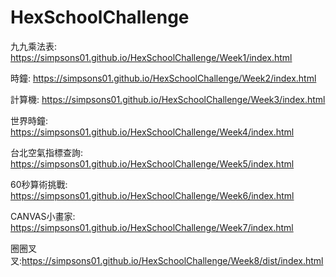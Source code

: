 # HexSchoolChallenge


九九乘法表: https://simpsons01.github.io/HexSchoolChallenge/Week1/index.html

時鐘: https://simpsons01.github.io/HexSchoolChallenge/Week2/index.html

計算機: https://simpsons01.github.io/HexSchoolChallenge/Week3/index.html

世界時鐘: https://simpsons01.github.io/HexSchoolChallenge/Week4/index.html

台北空氣指標查詢: https://simpsons01.github.io/HexSchoolChallenge/Week5/index.html

60秒算術挑戰: https://simpsons01.github.io/HexSchoolChallenge/Week6/index.html

CANVAS小畫家: https://simpsons01.github.io/HexSchoolChallenge/Week7/index.html

圈圈叉叉:https://simpsons01.github.io/HexSchoolChallenge/Week8/dist/index.html

